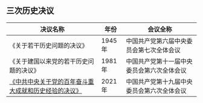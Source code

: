 ## 三次历史决议

| 决议名称                                                     | 年份    | 会议全称                  |
| -------------------------------------------------------- | ----- | --------------------- |
| 《关于若干历史问题的决议》                                            | 1945年 | 中国共产党第六届中央委员会第七次全体会议  |
| 《关于建国以来党的若干历史问题的决议》                                      | 1981年 | 中国共产党第十一届中央委员会第六次全体会议 |
| [《中共中央关于党的百年奋斗重大成就和历史经验的决议》](《中共中央关于党的百年奋斗重大成就和历史经验的决议》.md) | 2021年 | 中国共产党第十九届中央委员会第六次全体会议 |
